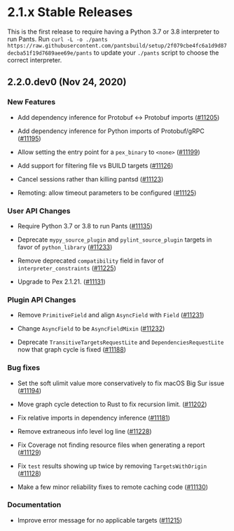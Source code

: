 # 2.1.x Stable Releases

This is the first release to require having a Python 3.7 or 3.8 interpreter to run Pants. Run `curl -L -o ./pants 
https://raw.githubusercontent.com/pantsbuild/setup/2f079cbe4fc6a1d9d87decba51f19d7689aee69e/pants` to update your
`./pants` script to choose the correct interpreter.

## 2.2.0.dev0 (Nov 24, 2020)

### New Features

* Add dependency inference for Protobuf <-> Protobuf imports ([#11205](https://github.com/pantsbuild/pants/pull/11205))

* Add dependency inference for Python imports of Protobuf/gRPC ([#11195](https://github.com/pantsbuild/pants/pull/11195))

* Allow setting the entry point for a `pex_binary` to `<none>` ([#11199](https://github.com/pantsbuild/pants/pull/11199))

* Add support for filtering file vs BUILD targets ([#11126](https://github.com/pantsbuild/pants/pull/11126))

* Cancel sessions rather than killing pantsd ([#11123](https://github.com/pantsbuild/pants/pull/11123))

* Remoting: allow timeout parameters to be configured ([#11125](https://github.com/pantsbuild/pants/pull/11125))

### User API Changes

* Require Python 3.7 or 3.8 to run Pants ([#11135](https://github.com/pantsbuild/pants/pull/11135))

* Deprecate `mypy_source_plugin` and `pylint_source_plugin` targets in favor of `python_library` ([#11233](https://github.com/pantsbuild/pants/pull/11233))

* Remove deprecated `compatibility` field in favor of `interpreter_constraints` ([#11225](https://github.com/pantsbuild/pants/pull/11225))

* Upgrade to Pex 2.1.21. ([#11131](https://github.com/pantsbuild/pants/pull/11131))

### Plugin API Changes

* Remove `PrimitiveField` and align `AsyncField` with `Field` ([#11231](https://github.com/pantsbuild/pants/pull/11231))

* Change `AsyncField` to be `AsyncFieldMixin` ([#11232](https://github.com/pantsbuild/pants/pull/11232))

* Deprecate `TransitiveTargetsRequestLite` and `DependenciesRequestLite` now that graph cycle is fixed ([#11188](https://github.com/pantsbuild/pants/pull/11188))

### Bug fixes

* Set the soft ulimit value more conservatively to fix macOS Big Sur issue ([#11194](https://github.com/pantsbuild/pants/pull/11194))

* Move graph cycle detection to Rust to fix recursion limit. ([#11202](https://github.com/pantsbuild/pants/pull/11202))

* Fix relative imports in dependency inference ([#11181](https://github.com/pantsbuild/pants/pull/11181))

* Remove extraneous info level log line ([#11228](https://github.com/pantsbuild/pants/pull/11228))

* Fix Coverage not finding resource files when generating a report ([#11129](https://github.com/pantsbuild/pants/pull/11129))

* Fix `test` results showing up twice by removing `TargetsWithOrigin` ([#11128](https://github.com/pantsbuild/pants/pull/11128))

* Make a few minor reliability fixes to remote caching code ([#11130](https://github.com/pantsbuild/pants/pull/11130))

### Documentation

* Improve error message for no applicable targets ([#11215](https://github.com/pantsbuild/pants/pull/11215))
